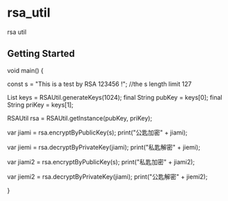 # rsa_util

rsa util

## Getting Started

void main() {


  const s = "This is a test by RSA 123456 !"; //the s length limit 127

  List<String> keys = RSAUtil.generateKeys(1024);
  final String pubKey = keys[0];
  final String priKey = keys[1];

  RSAUtil rsa = RSAUtil.getInstance(pubKey, priKey);

  var jiami = rsa.encryptByPublicKey(s);
  print("公匙加密" + jiami);

  var jiemi = rsa.decryptByPrivateKey(jiami);
  print("私匙解密" + jiemi);

  var jiami2 = rsa.encryptByPublicKey(s);
  print("私匙加密" + jiami2);

  var jiemi2 = rsa.decryptByPrivateKey(jiami);
  print("公匙解密" + jiemi2);

}
